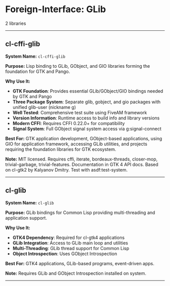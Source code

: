 # Foreign-Interface: GLib

2 libraries

---

## cl-cffi-glib

**System Name:** `cl-cffi-glib`

**Purpose:** Lisp binding to GLib, GObject, and GIO libraries forming the foundation for GTK and Pango.

**Why Use It:**
- **GTK Foundation**: Provides essential GLib/GObject/GIO bindings needed by GTK and Pango
- **Three Package System**: Separate glib, gobject, and gio packages with unified glib-user (nickname g)
- **Well Tested**: Comprehensive test suite using FiveAM framework
- **Version Information**: Runtime access to build info and library versions
- **Modern CFFI**: Requires CFFI 0.22.0+ for compatibility
- **Signal System**: Full GObject signal system access via g:signal-connect

**Best For:** GTK application development, GObject-based applications, using GIO for application framework, accessing GLib utilities, and projects requiring the foundation libraries for GTK ecosystem.

**Note:** MIT licensed. Requires cffi, iterate, bordeaux-threads, closer-mop, trivial-garbage, trivial-features. Documentation in GTK 4 API docs. Based on cl-gtk2 by Kalyanov Dmitry. Test with asdf:test-system.

---


## cl-glib

**System Name:** `cl-glib`

**Purpose:** GLib bindings for Common Lisp providing multi-threading and application support.

**Why Use It:**
- **GTK4 Dependency**: Required for cl-gtk4 applications
- **GLib Integration**: Access to GLib main loop and utilities
- **Multi-Threading**: GLib thread support for Common Lisp
- **Object Introspection**: Uses GObject Introspection

**Best For:** GTK4 applications, GLib-based programs, event-driven apps.

**Note:** Requires GLib and GObject Introspection installed on system.

---


